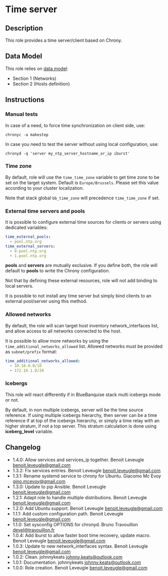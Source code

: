 # Time server

## Description

This role provides a time server/client based on Chrony.

## Data Model

This role relies on [data model](https://github.com/bluebanquise/bluebanquise/blob/master/resources/data_model.md):
* Section 1 (Networks)
* Section 2 (Hosts definition)

## Instructions

### Manual tests

In case of a need, to force time synchronization on client side, use:

```
chronyc -a makestep
```

In case you need to test the server without using local configuration, use:

```
chronyd -q 'server my_ntp_server_hostname_or_ip iburst'
```

### Time zone

By default, role will use the `time_time_zone` variable to get time zone to be 
set on the target system. Default is `Europe/Brussels`. Please set this value according
to your cluster localization.

Note that stack global `bb_time_zone` will precedence `time_time_zone` if set.

### External time servers and pools

It is possible to configure external time sources for clients or servers
using dedicated variables:

```yaml
time_external_pools:
  - pool.ntp.org
time_external_servers:
  - 0.pool.ntp.org
  - 1.pool.ntp.org
```

**pools** and **servers** are mutually exclusive. If you define both, the role
will default to **pools** to write the Chrony configuration.

Not that by defining these external resources, role will not add binding to local servers.

It is possible to not install any time server but
simply bind clients to an external pool/server using this method.

### Allowed networks

By default, the role will scan target host inventory network_interfaces list, and allow access to all networks connected to the host.

It is possible to allow more networks by using the `time_additional_networks_allowed` list. Allowed networks must be provided as `subnet/prefix` format:

```yaml
time_additional_networks_allowed:
  - 10.10.0.0/16
  - 172.16.1.0/24
```

### Icebergs

This role will react differently if in BlueBanquise stack multi icebergs mode or not.

By default, in non multiple icebergs, server will be the time source reference.
If using multiple icebergs hierarchy, then server can be a time reference if at
top of the icebergs hierarchy, or simply a time relay with an higher stratum,
if not a top server. This stratum calculation is done using **iceberg_level**
variable.

## Changelog

* 1.4.0: Allow services and services_ip together. Benoit Leveugle <benoit.leveugle@gmail.com>
* 1.3.2: Fix services entries. Benoit Leveugle <benoit.leveugle@gmail.com>
* 1.3.1: Rename systemd service to chrony for Ubuntu. Giacomo Mc Evoy <gino.mcevoy@gmail.com>
* 1.3.0: Update to pip Ansible. Benoit Leveugle <benoit.leveugle@gmail.com>
* 1.2.1: Adapt role to handle multiple distributions. Benoit Leveugle <benoit.leveugle@gmail.com>
* 1.2.0: Add Ubuntu support. Benoit Leveugle <benoit.leveugle@gmail.com>
* 1.1.1: Add custom configuration path. Benoit Leveugle <benoit.leveugle@gmail.com>
* 1.1.0: Set sysconfig OPTIONS for chronyd. Bruno Travouillon <devel@travouillon.fr>
* 1.0.4: Add iburst to allow faster boot time recovery, update macro. Benoit Leveugle <benoit.leveugle@gmail.com>
* 1.0.3: Update to new network_interfaces syntax. Benoit Leveugle <benoit.leveugle@gmail.com>
* 1.0.2: Clean. johnnykeats <johnny.keats@outlook.com>
* 1.0.1: Documentation. johnnykeats <johnny.keats@outlook.com>
* 1.0.0: Role creation. Benoit Leveugle <benoit.leveugle@gmail.com>
